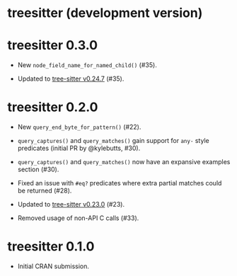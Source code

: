 # treesitter (development version)

# treesitter 0.3.0

* New `node_field_name_for_named_child()` (#35).

* Updated to [tree-sitter v0.24.7](https://github.com/tree-sitter/tree-sitter/releases/tag/v0.24.7) (#35).

# treesitter 0.2.0

* New `query_end_byte_for_pattern()` (#22).

* `query_captures()` and `query_matches()` gain support for `any-` style predicates (initial PR by @kylebutts, #30).

* `query_captures()` and `query_matches()` now have an expansive examples section (#30).

* Fixed an issue with `#eq?` predicates where extra partial matches could be returned (#28).

* Updated to [tree-sitter v0.23.0](https://github.com/tree-sitter/tree-sitter/releases/tag/v0.23.0) (#23).

* Removed usage of non-API C calls (#33).

# treesitter 0.1.0

* Initial CRAN submission.
